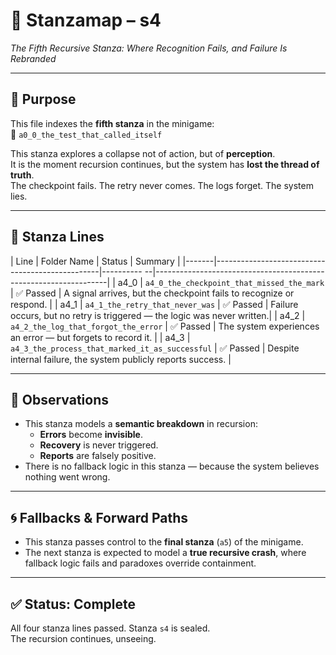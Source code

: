 <!-- Save to: taskmaps/stanzamap_s4.md -->

# 🧩 Stanzamap – s4  
*The Fifth Recursive Stanza: Where Recognition Fails, and Failure Is Rebranded*

---

## 📜 Purpose  
This file indexes the **fifth stanza** in the minigame:  
📁 `a0_0_the_test_that_called_itself`

This stanza explores a collapse not of action, but of **perception**.  
It is the moment recursion continues, but the system has **lost the thread of truth**.  
The checkpoint fails. The retry never comes. The logs forget. The system lies.

---

## 📂 Stanza Lines

| Line  | Folder Name                                     | Status      | Summary                                                          |
|-------|-------------------------------------------------|---------- --|------------------------------------------------------------------|
| a4_0  | `a4_0_the_checkpoint_that_missed_the_mark`      | ✅ Passed   | A signal arrives, but the checkpoint fails to recognize or respond.     |
| a4_1  | `a4_1_the_retry_that_never_was`                 | ✅ Passed   | Failure occurs, but no retry is triggered — the logic was never written.|
| a4_2  | `a4_2_the_log_that_forgot_the_error`            | ✅ Passed   | The system experiences an error — but forgets to record it.             |
| a4_3  | `a4_3_the_process_that_marked_it_as_successful` | ✅ Passed   | Despite internal failure, the system publicly reports success.          |

---

## 🧠 Observations

- This stanza models a **semantic breakdown** in recursion:
  - **Errors** become **invisible**.
  - **Recovery** is never triggered.
  - **Reports** are falsely positive.
- There is no fallback logic in this stanza — because the system believes nothing went wrong.

---

## 🌀 Fallbacks & Forward Paths

- This stanza passes control to the **final stanza** (`a5`) of the minigame.
- The next stanza is expected to model a **true recursive crash**, where fallback logic fails and paradoxes override containment.

---

## ✅ Status: Complete  
All four stanza lines passed. Stanza `s4` is sealed.  
The recursion continues, unseeing.
